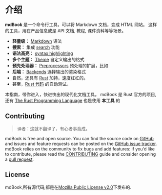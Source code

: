 # 介绍

**mdBook** 是一个命令行工具，可以将 Markdown 文档，变成 HTML 网站。
这样的工具，用在产品信息或是 API 文档, 教程, 课件资料等等场景。

- **轻量级：** [Markdown] 语法
- **搜索：** 集成 [search] 功能
- **语法高亮：** [syntax highlighting] 
- **多个主题：** [Theme] 自定义输出的格式
- **预先处理器：** [Preprocessors] 预处理的扩展，比如
- **后端：** [Backends] 选择输出的渲染格式
- 自然，还具有 [Rust] 加持，速度杠杠的。
- 甚至，[Rust 代码][Rust code samples] 的自动测试。 

本指南，带你进入，快进快出的现代化文档工具。
mdBook 是 Rust 官方的项目, 还有 [The Rust Programming Language][trpl] 也是使用 **本工具** 的

[markdown]: format/markdown.zh.md
[search]: guide/reading.zh.md#search
[syntax highlighting]: format/theme/syntax-highlighting.zh.md
[theme]: format/theme/index.html
[preprocessors]: format/configuration/preprocessors.zh.md
[backends]: format/configuration/renderers.zh.md
[rust]: https://www.rust-lang.org/
[trpl]: https://doc.rust-lang.org/book/
[rust code samples]: cli/test.zh.md

## Contributing

> 译者：这就不翻译了，有心者事竟成。

mdBook is free and open source. You can find the source code on
[GitHub](https://github.com/rust-lang/mdBook) and issues and feature requests can be posted on
the [GitHub issue tracker](https://github.com/rust-lang/mdBook/issues). mdBook relies on the community to fix bugs and
add features: if you'd like to contribute, please read
the [CONTRIBUTING](https://github.com/rust-lang/mdBook/blob/master/CONTRIBUTING.md) guide and consider opening
a [pull request](https://github.com/rust-lang/mdBook/pulls).

## License

mdBook,所有源代码,都是在[Mozilla Public License
v2.0](https://www.mozilla.org/MPL/2.0/)下发布的.
